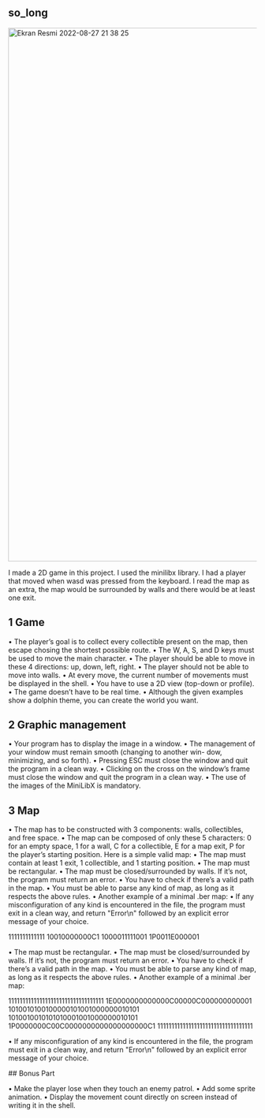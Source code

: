 ## so_long

<img width="1083" alt="Ekran Resmi 2022-08-27 21 38 25" src="https://user-images.githubusercontent.com/73845925/187044222-edb0620a-f027-4d51-8aa0-6499d9af4d21.png">

I made a 2D game in this project. I used the minilibx library. I had a player that moved when wasd was pressed from the keyboard.
I read the map as an extra, the map would be surrounded by walls and there would be at least one exit.

## 1 Game
• The player’s goal is to collect every collectible present on the map, then escape chosing the shortest possible route.
• The W, A, S, and D keys must be used to move the main character.
• The player should be able to move in these 4 directions: up, down, left, right.
• The player should not be able to move into walls.
• At every move, the current number of movements must be displayed in the shell.
• You have to use a 2D view (top-down or profile).
• The game doesn’t have to be real time.
• Although the given examples show a dolphin theme, you can create the world you want.

## 2 Graphic management
• Your program has to display the image in a window.
• The management of your window must remain smooth (changing to another win-
dow, minimizing, and so forth).
• Pressing ESC must close the window and quit the program in a clean way.
• Clicking on the cross on the window’s frame must close the window and quit the program in a clean way.
• The use of the images of the MiniLibX is mandatory.

## 3 Map
• The map has to be constructed with 3 components: walls, collectibles, and free
space.
• The map can be composed of only these 5 characters: 0 for an empty space,
1 for a wall,
C for a collectible,
E for a map exit,
P for the player’s starting position.
Here is a simple valid map:
• The map must contain at least 1 exit, 1 collectible, and 1 starting position.
• The map must be rectangular.
• The map must be closed/surrounded by walls. If it’s not, the program must return
an error.
• You have to check if there’s a valid path in the map.
• You must be able to parse any kind of map, as long as it respects the above rules.
• Another example of a minimal .ber map:
• If any misconfiguration of any kind is encountered in the file, the program must exit in a clean way, and return "Error\n" followed by an explicit error message of your choice.

1111111111111
10010000000C1
1000011111001
1P0011E000001

• The map must be rectangular.
• The map must be closed/surrounded by walls. If it’s not, the program must return
an error.
• You have to check if there’s a valid path in the map.
• You must be able to parse any kind of map, as long as it respects the above rules.
• Another example of a minimal .ber map:

1111111111111111111111111111111111
1E0000000000000C00000C000000000001
1010010100100000101001000000010101
1010010010101010001001000000010101
1P0000000C00C0000000000000000000C1
1111111111111111111111111111111111

• If any misconfiguration of any kind is encountered in the file, the program must exit in a clean way, and return "Error\n" followed by an explicit error message of your choice.

## Bonus Part

• Make the player lose when they touch an enemy patrol.
• Add some sprite animation.
• Display the movement count directly on screen instead of writing it in the shell.
